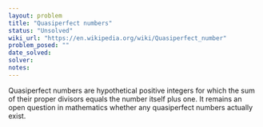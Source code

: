 ```yaml
---
layout: problem
title: "Quasiperfect numbers"
status: "Unsolved"
wiki_url: "https://en.wikipedia.org/wiki/Quasiperfect_number"
problem_posed: ""
date_solved:
solver:
notes:
---
```

Quasiperfect numbers are hypothetical positive integers for which the sum of their proper divisors equals the number itself plus one. It remains an open question in mathematics whether any quasiperfect numbers actually exist.